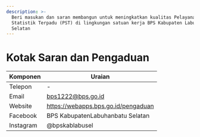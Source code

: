 ```yaml
---
description: >-
  Beri masukan dan saran membangun untuk meningkatkan kualitas Pelayanan
  Statistik Terpadu (PST) di lingkungan satuan kerja BPS Kabupaten Labuhanbatu
  Selatan
---
```


# Kotak Saran dan Pengaduan



| Komponen  | Uraian                              |
| --------- | ----------------------------------- |
| Telepon   | -                                   |
| Email     | bps1222@bps.go.id                   |
| Website   | https://webapps.bps.go.id/pengaduan |
| Facebook  | BPS KabupatenLabuhanbatu Selatan    |
| Instagram | @bpskablabusel                      |
